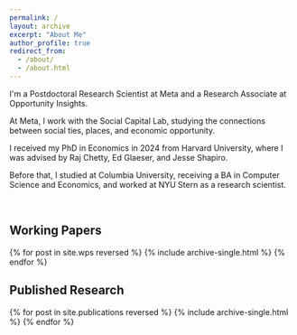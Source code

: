 ```yaml
---
permalink: /
layout: archive
excerpt: "About Me"
author_profile: true
redirect_from: 
  - /about/
  - /about.html
---
```

I'm a Postdoctoral Research Scientist at Meta and a Research Associate at Opportunity Insights. 

At Meta, I work with the Social Capital Lab, studying the connections between social ties, places, and economic opportunity.

I received my PhD in Economics in 2024 from Harvard University, where I was advised by Raj Chetty, Ed Glaeser, and Jesse Shapiro.

Before that, I studied at Columbia University, receiving a BA in Computer Science and Economics, and worked at NYU Stern as a research scientist.

<br>

Working Papers
------
{% for post in site.wps reversed %}
  {% include archive-single.html %}
{% endfor %}

Published Research
------
{% for post in site.publications reversed %}
  {% include archive-single.html %}
{% endfor %}
<br>
